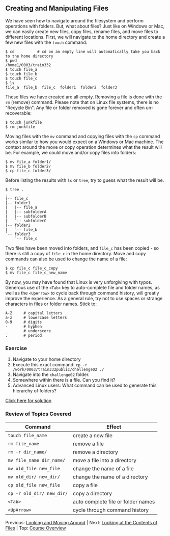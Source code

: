 ## Creating and Manipulating Files

We have seen how to navigate around the filesystem and perform operations with folders. But, what about files? Just like on Windows or Mac, we can easily create new files, copy files, rename files, and move files to different locations. First, we will navigate to the home directory and create a few new files with the `touch` command:

```
$ cd          # cd on an empty line will automatically take you back to the home directory
$ pwd
/home1/0003/train332
$ touch file_a
$ touch file_b
$ touch file_c
$ ls
file_a  file_b  file_c  folder1  folder2  folder3
```

These files we have created are all empty. Removing a file is done with the `rm` (remove) command. Please note that on Linux file systems, there is no "Recycle Bin". Any file or folder removed is gone forever and often un-recoverable:

```
$ touch junkfile
$ rm junkfile
```

Moving files with the `mv` command and copying files with the `cp` command works similar to how you would expect on a Windows or Mac machine. The context around the move or copy operation determines what the result will be. For example, we could move and/or copy files into folders:

```
$ mv file_a folder1/
$ mv file_b folder2/
$ cp file_c folder3/
```

Before listing the results with `ls` or `tree`, try to guess what the result will be.

```
$ tree .
.
|-- file_c
|-- folder1
|   |-- file_a
|   |-- subfolderA
|   |-- subfolderB
|   `-- subfolderC
|-- folder2
|   `-- file_b
`-- folder3
    `-- file_c
```

Two files have been moved into folders, and `file_c` has been copied - so there is still a copy of `file_c` in the home directory. Move and copy commands can also be used to change the name of a file:

```
$ cp file_c file_c_copy
$ mv file_c file_c_new_name
```

By now, you may have found that Linux is very unforgiving with typos. Generous use of the `<Tab>` key to auto-complete file and folder names, as well as the `<UpArrow>` to cycle back through command history, will greatly improve the experience. As a general rule, try not to use spaces or strange characters in files or folder names. Stick to:

```
A-Z     # capital letters
a-z     # lowercase letters
0-9     # digits
-       # hyphen
_       # underscore
.       # period
```

### Exercise

1. Navigate to your home directory
2. Execute this exact command: `cp -r /work/0003/train332public/challenge02 ./`
3. Navigate into the `challenge02` folder.
4. Somewhere within there is a file. Can you find it?
5. Advanced Linux users: What command can be used to generate this hierarchy of folders?

[Click here for solution](intro_to_linux_03_solution.md)


### Review of Topics Covered

| Command                    | Effect     |
|----------------------------|------------|
| `touch file_name`          | create a new file |
| `rm file_name`             | remove a file |
| `rm -r dir_name/`          | remove a directory |
| `mv file_name dir_name/`   | move a file into a directory |
| `mv old_file new_file`     | change the name of a file |
| `mv old_dir/ new_dir/`     | change the name of a directory |
| `cp old_file new_file`     | copy a file |
| `cp -r old_dir/ new_dir/`  | copy a directory |
| `<Tab>`                    | auto complete file or folder names |
| `<UpArrow>`                | cycle through command history |


Previous: [Looking and Moving Around](intro_to_linux_02.md) | Next: [Looking at the Contents of Files](intro_to_linux_04.md) | Top: [Course Overview](../../index.md)

